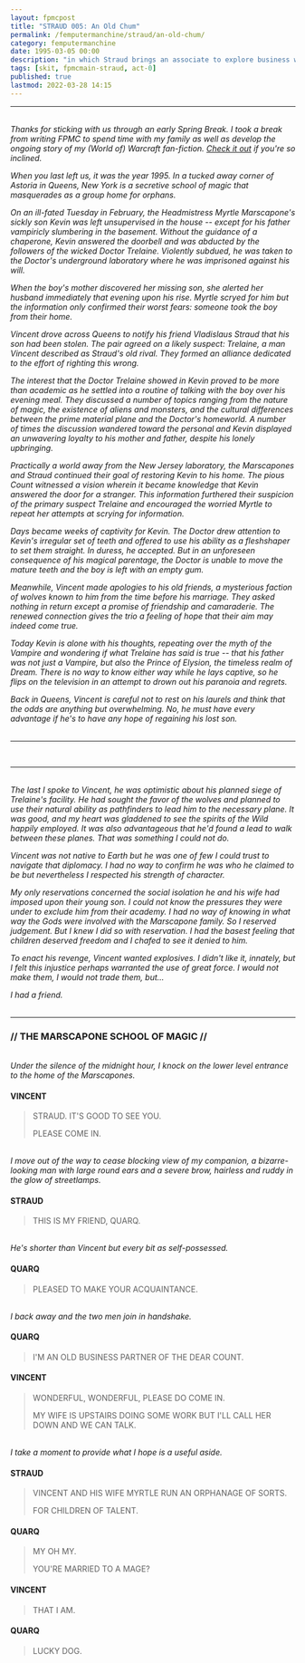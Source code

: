 ```yaml
---
layout: fpmcpost
title: "STRAUD 005: An Old Chum"
permalink: /femputermanchine/straud/an-old-chum/
category: femputermanchine
date: 1995-03-05 00:00
description: "in which Straud brings an associate to explore business with the Marscapones"
tags: [skit, fpmcmain-straud, act-0]
published: true
lastmod: 2022-03-28 14:15
---
```

[//]: # (  3/28/22  -added)

*****
<br><i>Thanks for sticking with us through an early Spring Break. I took a break from writing FPMC to spend time with my family as well as develop the ongoing story of my (World of) Warcraft fan-fiction. <a href="{{ '/warcraft/' | prepend: site.url }}">Check it out</a> if you're so inclined.</i>

<i>When you last left us, it was the year 1995. In a tucked away corner of Astoria in Queens, New York is a secretive school of magic that masquerades as a group home for orphans.</i>

<i>On an ill-fated Tuesday in February, the Headmistress Myrtle Marscapone's sickly son Kevin was left unsupervised in the house -- except for his father vampiricly slumbering in the basement. Without the guidance of a chaperone, Kevin answered the doorbell and was abducted by the followers of the wicked Doctor Trelaine. Violently subdued, he was taken to the Doctor's underground laboratory where he was imprisoned against his will.</i>

<i>When the boy's mother discovered her missing son, she alerted her husband immediately that evening upon his rise. Myrtle scryed for him but the information only confirmed their worst fears: someone took the boy from their home.</i>

<i>Vincent drove across Queens to notify his friend Vladislaus Straud that his son had been stolen. The pair agreed on a likely suspect: Trelaine, a man Vincent described as Straud's old rival. They formed an alliance dedicated to the effort of righting this wrong.</i>

<i>The interest that the Doctor Trelaine showed in Kevin proved to be more than academic as he settled into a routine of talking with the boy over his evening meal. They discussed a number of topics ranging from the nature of magic, the existence of aliens and monsters, and the cultural differences between the prime material plane and the Doctor's homeworld. A number of times the discussion wandered toward the personal and Kevin displayed an unwavering loyalty to his mother and father, despite his lonely upbringing.</i>

<i>Practically a world away from the New Jersey laboratory, the Marscapones and Straud continued their goal of restoring Kevin to his home. The pious Count witnessed a vision wherein it became knowledge that Kevin answered the door for a stranger. This information furthered their suspicion of the primary suspect Trelaine and encouraged the worried Myrtle to repeat her attempts at scrying for information.</i>

<i>Days became weeks of captivity for Kevin. The Doctor drew attention to Kevin's irregular set of teeth and offered to use his ability as a fleshshaper to set them straight. In duress, he accepted. But in an unforeseen consequence of his magical parentage, the Doctor is unable to move the mature teeth and the boy is left with an empty gum.</i>

<i>Meanwhile, Vincent made apologies to his old friends, a mysterious faction of wolves known to him from the time before his marriage. They asked nothing in return except a promise of friendship and camaraderie. The renewed connection gives the trio a feeling of hope that their aim may indeed come true.</i>

<i>Today Kevin is alone with his thoughts, repeating over the myth of the Vampire and wondering if what Trelaine has said is true -- that his father was not just a Vampire, but also the Prince of Elysion, the timeless realm of Dream. There is no way to know either way while he lays captive, so he flips on the television in an attempt to drown out his paranoia and regrets.</i>

<i>Back in Queens, Vincent is careful not to rest on his laurels and think that the odds are anything but overwhelming. No, he must have every advantage if he's to have any hope of regaining his lost son.</i>
<br><br>

*****
<br>

*****
<br><i>The last I spoke to Vincent, he was optimistic about his planned siege of Trelaine's facility. He had sought the favor of the wolves and planned to use their natural ability as pathfinders to lead him to the necessary plane. It was good, and my heart was gladdened to see the spirits of the Wild happily employed. It was also advantageous that he'd found a lead to walk between these planes. That was something I could not do.</i>

<i>Vincent was not native to Earth but he was one of few I could trust to navigate that diplomacy. I had no way to confirm he was who he claimed to be but nevertheless I respected his strength of character.</i>

<i>My only reservations concerned the social isolation he and his wife had imposed upon their young son. I could not know the pressures they were under to exclude him from their academy. I had no way of knowing in what way the Gods were involved with the Marscapone family. So I reserved judgement. But I knew I did so with reservation. I had the basest feeling that children deserved freedom and I chafed to see it denied to him.</i>

<i>To enact his revenge, Vincent wanted explosives. I didn't like it, innately, but I felt this injustice perhaps warranted the use of great force. I would not make them, I would not trade them, but...</i>

<i>I had a friend.</i>
<br><br>

*****
### // THE MARSCAPONE SCHOOL OF MAGIC //

<BR><I>Under the silence of the midnight hour, I knock on the lower level entrance to the home of the Marscapones.</i>

#### VINCENT

> STRAUD. IT'S GOOD TO SEE YOU.
> 
> PLEASE COME IN.

<BR><I>I move out of the way to cease blocking view of my companion, a bizarre-looking man with large round ears and a severe brow, hairless and ruddy in the glow of streetlamps.</i>

#### STRAUD

> THIS IS MY FRIEND, QUARQ.

<BR><I>He's shorter than Vincent but every bit as self-possessed.</i>

#### QUARQ

> PLEASED TO MAKE YOUR ACQUAINTANCE.

<BR><I>I back away and the two men join in handshake.</i>

#### QUARQ 

> I'M AN OLD BUSINESS PARTNER OF THE DEAR COUNT.

#### VINCENT

> WONDERFUL, WONDERFUL, PLEASE DO COME IN.
> 
> MY WIFE IS UPSTAIRS DOING SOME WORK BUT I'LL CALL HER DOWN AND WE CAN TALK.

<BR><I>I take a moment to provide what I hope is a useful aside.</i>

#### STRAUD

> VINCENT AND HIS WIFE MYRTLE RUN AN ORPHANAGE OF SORTS.
> 
> FOR CHILDREN OF TALENT.

#### QUARQ 

> MY OH MY.
> 
> YOU'RE MARRIED TO A MAGE?

#### VINCENT

> THAT I AM.

#### QUARQ

> LUCKY DOG.



